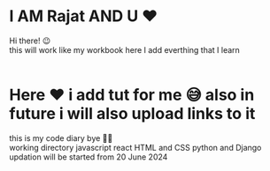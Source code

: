 # I AM Rajat AND U ❤
Hi there! 😉 <br>
this will work like my workbook here I add everthing that I learn <br>
<br>
<h1> Here ❤ i add tut for me 😅 also in future i will also upload links to it </h1>
this is my code diary bye 🙋‍♂️
<br>
</h2>working directory</h2>
javascript 
react
HTML and CSS 
python and Django
updation will be started from 20 June 2024
